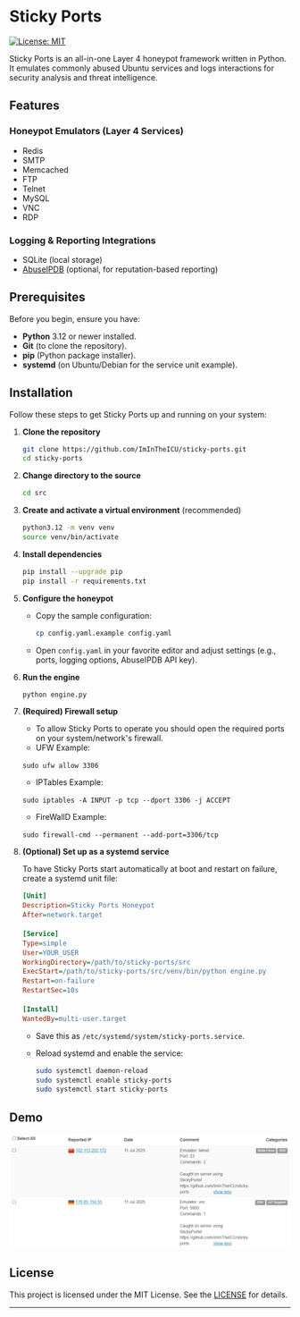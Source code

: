# Sticky Ports

[![License: MIT](https://img.shields.io/badge/License-MIT-blue.svg)](https://choosealicense.com/licenses/mit/) 

Sticky Ports is an all-in-one Layer 4 honeypot framework written in Python. It emulates commonly abused Ubuntu services and logs interactions for security analysis and threat intelligence.

## Features

### Honeypot Emulators (Layer 4 Services)

* Redis
* SMTP
* Memcached
* FTP
* Telnet
* MySQL
* VNC
* RDP

### Logging & Reporting Integrations

* SQLite (local storage)
* [AbuseIPDB](https://www.abuseipdb.com/) (optional, for reputation-based reporting)

## Prerequisites

Before you begin, ensure you have:

* **Python** 3.12 or newer installed.
* **Git** (to clone the repository).
* **pip** (Python package installer).
* **systemd** (on Ubuntu/Debian for the service unit example).

## Installation

Follow these steps to get Sticky Ports up and running on your system:

1. **Clone the repository**

   ```bash
   git clone https://github.com/ImInTheICU/sticky-ports.git
   cd sticky-ports
   ```

2. **Change directory to the source**

   ```bash
   cd src
   ```

3. **Create and activate a virtual environment** (recommended)

   ```bash
   python3.12 -m venv venv
   source venv/bin/activate
   ```

4. **Install dependencies**

   ```bash
   pip install --upgrade pip
   pip install -r requirements.txt
   ```

5. **Configure the honeypot**

   * Copy the sample configuration:

     ```bash
     cp config.yaml.example config.yaml
     ```
   * Open `config.yaml` in your favorite editor and adjust settings (e.g., ports, logging options, AbuseIPDB API key).

6. **Run the engine**

   ```bash
   python engine.py
   ```

7. **(Required) Firewall setup**
   
   * To allow Sticky Ports to operate you should open the required ports on your system/network's firewall.
   * UFW Example:

   `sudo ufw allow 3306` 
   
   * IPTables Example:
   
   `sudo iptables -A INPUT -p tcp --dport 3306 -j ACCEPT`
   
   * FireWallD Example:
   
   `sudo firewall-cmd --permanent --add-port=3306/tcp`

8. **(Optional) Set up as a systemd service**

   To have Sticky Ports start automatically at boot and restart on failure, create a systemd unit file:

   ```ini
   [Unit]
   Description=Sticky Ports Honeypot
   After=network.target

   [Service]
   Type=simple
   User=YOUR_USER
   WorkingDirectory=/path/to/sticky-ports/src
   ExecStart=/path/to/sticky-ports/src/venv/bin/python engine.py
   Restart=on-failure
   RestartSec=10s

   [Install]
   WantedBy=multi-user.target
   ```

   * Save this as `/etc/systemd/system/sticky-ports.service`.
   * Reload systemd and enable the service:

     ```bash
     sudo systemctl daemon-reload
     sudo systemctl enable sticky-ports
     sudo systemctl start sticky-ports
     ```

## Demo

![Demo Image](https://raw.githubusercontent.com/ImInTheICU/sticky-ports/b620711a581701d48579e381beaacaab9ba6cffb/images/Screenshot%202025-07-21%20221417.png)

## License

This project is licensed under the MIT License. See the [LICENSE](https://choosealicense.com/licenses/mit/) for details.

---
